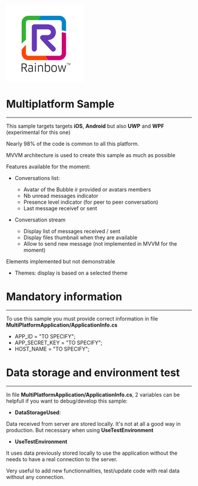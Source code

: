 ![Rainbow](../logo_rainbow.png)

 
# Multiplatform Sample
---

This sample targets  targets **iOS**, **Android** but also **UWP** and **WPF** (experimental for this one)

Nearly 98% of the code is common to all this platform. 

MVVM architecture is used to create this sample as much as possible 

Features available for the moment:

- Conversations list:
    - Avatar of the Bubble ir provided or avatars members 
    - Nb unread messages indicator 
    - Presence level indicator (for peer to peer conversation)
    - Last message receivef or sent
    
- Conversation stream
    - Display list of messages received / sent
    - Display files thumbnail when they are available
    - Allow to send new message (not implemented in MVVM for the moment)
    
Elements implemented but not demonstrable 
- Themes: display is based on a selected theme

# Mandatory information
---

To use this sample you must provide correct information in file **MultiPlatformApplication/ApplicationInfo.cs**
- APP_ID = "TO SPECIFY";
- APP_SECRET_KEY = "TO SPECIFY";
- HOST_NAME = "TO SPECIFY";

# Data storage and environment test 
---

In file **MultiPlatformApplication/ApplicationInfo.cs**, 2 variables can be helpfull if you want to debug/develop this sample:
- **DataStorageUsed**:

Data received from server are stored locally. It's not at all a good way in production. But necessary when using **UseTestEnvironment**

- **UseTestEnvironment**

It uses data previously stored locally to use the application without the needs to have a real connection to the server.

Very useful to add new functionnalities, test/update code with real data without any connection.   
 